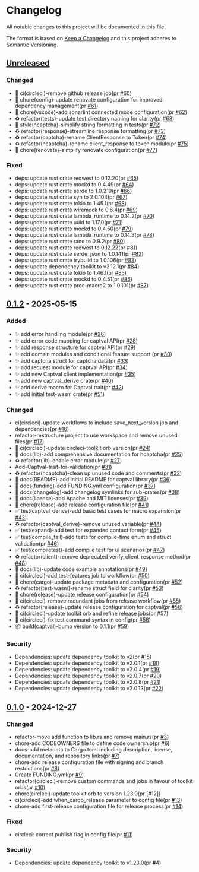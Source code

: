 # Changelog

All notable changes to this project will be documented in this file.

The format is based on [Keep a Changelog](https://keepachangelog.com/en/1.0.0/)
and this project adheres to [Semantic Versioning](https://semver.org/spec/v2.0.0.html).

## [Unreleased]

### Changed

- 👷 ci(circleci)-remove github release job(pr [#60])
- 🔧 chore(config)-update renovate configuration for improved dependency management(pr [#61])
- 🔧 chore(vscode)-add sonarlint connected mode configuration(pr [#62])
- ♻️ refactor(tests)-update test directory naming for clarity(pr [#63])
- 💄 style(hcaptcha)-simplify string formatting in tests(pr [#72])
- ♻️ refactor(response)-streamline response formatting(pr [#73])
- ♻️ refactor(captcha)-rename ClientResponse to Token(pr [#74])
- ♻️ refactor(hcaptcha)-rename client_response to token module(pr [#75])
- 🔧 chore(renovate)-simplify renovate configuration(pr [#77])

### Fixed

- deps: update rust crate reqwest to 0.12.20(pr [#65])
- deps: update rust crate mockd to 0.4.49(pr [#64])
- deps: update rust crate serde to 1.0.219(pr [#66])
- deps: update rust crate syn to 2.0.104(pr [#67])
- deps: update rust crate tokio to 1.45.1(pr [#68])
- deps: update rust crate wiremock to 0.6.4(pr [#69])
- deps: update rust crate lambda_runtime to 0.14.2(pr [#70])
- deps: update rust crate uuid to 1.17.0(pr [#71])
- deps: update rust crate mockd to 0.4.50(pr [#79])
- deps: update rust crate lambda_runtime to 0.14.3(pr [#78])
- deps: update rust crate rand to 0.9.2(pr [#80])
- deps: update rust crate reqwest to 0.12.22(pr [#81])
- deps: update rust crate serde_json to 1.0.141(pr [#82])
- deps: update rust crate trybuild to 1.0.106(pr [#83])
- deps: update dependency toolkit to v2.12.1(pr [#84])
- deps: update rust crate tokio to 1.46.1(pr [#85])
- deps: update rust crate mockd to 0.4.51(pr [#86])
- deps: update rust crate proc-macro2 to 1.0.101(pr [#87])

## [0.1.2] - 2025-05-15

### Added

- ✨ add error handling module(pr [#26])
- ✨ add error code mapping for captval API(pr [#28])
- ✨ add response structure for captval API(pr [#29])
- ✨ add domain modules and conditional feature support (pr [#30])
- ✨ add captcha struct for captcha data(pr [#33])
- ✨ add request module for captval API(pr [#34])
- ✨ add new Captval client implementation(pr [#35])
- ✨ add new captval_derive crate(pr [#40])
- ✨ add derive macro for Captval trait(pr [#42])
- ✨ add initial test-wasm crate(pr [#51])

### Changed

- ci(circleci)-update workflows to include save_next_version job and dependencies(pr [#16])
- refactor-restructure project to use workspace and remove unused files(pr [#17])
- 👷 ci(circleci)-update circleci-toolkit orb version(pr [#24])
- 📝 docs(lib)-add comprehensive documentation for hcaptcha(pr [#25])
- ♻️ refactor(lib)-enable error module(pr [#27])
- Add-Captval-trait-for-validation(pr [#31])
- ♻️ refactor(hcaptcha)-clean up unused code and comments(pr [#32])
- 📝 docs(README)-add initial README for captval library(pr [#36])
- 📝 docs(funding)-add FUNDING.yml configuration(pr [#37])
- 📝 docs(changelog)-add changelog symlinks for sub-crates(pr [#38])
- 📝 docs(license)-add Apache and MIT licenses(pr [#39])
- 🔧 chore(release)-add release configuration file(pr [#41])
- ✅ test(captval_derive)-add basic test cases for macro expansion(pr [#43])
- ♻️ refactor(captval_derive)-remove unused variable(pr [#44])
- ✅ test(expand)-add test for expanded contact form(pr [#45])
- ✅ test(compile_fail)-add tests for compile-time enum and struct validation(pr [#46])
- ✅ test(compiletest)-add compile test for ui scenarios(pr [#47])
- ♻️ refactor(client)-remove deprecated verify_client_response method(pr [#48])
- 📝 docs(lib)-update code example annotations(pr [#49])
- 👷 ci(circleci)-add test-features job to workflow(pr [#50])
- 🔧 chore(cargo)-update package metadata and configuration(pr [#52])
- ♻️ refactor(test-wasm)-rename struct field for clarity(pr [#53])
- 🔧 chore(release)-update release configuration(pr [#54])
- 👷 ci(circleci)-remove redundant jobs from release workflow(pr [#55])
- ♻️ refactor(release)-update release configuration for captval(pr [#56])
- 👷 ci(circleci)-update toolkit orb and refine release jobs(pr [#57])
- 👷 ci(circleci)-fix test command syntax in config(pr [#58])
- 📦 build(captval)-bump version to 0.1.1(pr [#59])

### Security

- Dependencies: update dependency toolkit to v2(pr [#15])
- Dependencies: update dependency toolkit to v2.0.1(pr [#18])
- Dependencies: update dependency toolkit to v2.0.4(pr [#19])
- Dependencies: update dependency toolkit to v2.0.7(pr [#20])
- Dependencies: update dependency toolkit to v2.0.8(pr [#21])
- Dependencies: update dependency toolkit to v2.0.13(pr [#22])

## [0.1.0] - 2024-12-27

### Changed

- refactor-move add function to lib.rs and remove main.rs(pr [#3])
- chore-add CODEOWNERS file to define code ownership(pr [#6])
- docs-add metadata to Cargo.toml including description, license, documentation, and repository links(pr [#7])
- chore-add release configuration file with signing and branch restrictions(pr [#8])
- Create FUNDING.yml(pr [#9])
- refactor(circleci)-remove custom commands and jobs in favour of toolkit orbs(pr [#10])
- chore(circleci)-update toolkit orb to version 1.23.0(pr [#12])
- ci(circleci)-add when_cargo_release parameter to config file(pr [#13])
- chore-add first-release configuration file for release process(pr [#14])

### Fixed

- circleci: correct publish flag in config file(pr [#11])

### Security

- Dependencies: update dependency toolkit to v1.23.0(pr [#4])

[#3]: https://github.com/jerus-org/captval/pull/3
[#6]: https://github.com/jerus-org/captval/pull/6
[#7]: https://github.com/jerus-org/captval/pull/7
[#8]: https://github.com/jerus-org/captval/pull/8
[#9]: https://github.com/jerus-org/captval/pull/9
[#10]: https://github.com/jerus-org/captval/pull/10
[#11]: https://github.com/jerus-org/captval/pull/11
[#4]: https://github.com/jerus-org/captval/pull/4
[#13]: https://github.com/jerus-org/captval/pull/13
[#14]: https://github.com/jerus-org/captval/pull/14
[#15]: https://github.com/jerus-org/captval/pull/15
[#16]: https://github.com/jerus-org/captval/pull/16
[#17]: https://github.com/jerus-org/captval/pull/17
[#18]: https://github.com/jerus-org/captval/pull/18
[#19]: https://github.com/jerus-org/captval/pull/19
[#20]: https://github.com/jerus-org/captval/pull/20
[#21]: https://github.com/jerus-org/captval/pull/21
[#22]: https://github.com/jerus-org/captval/pull/22
[#24]: https://github.com/jerus-org/captval/pull/24
[#25]: https://github.com/jerus-org/captval/pull/25
[#26]: https://github.com/jerus-org/captval/pull/26
[#27]: https://github.com/jerus-org/captval/pull/27
[#28]: https://github.com/jerus-org/captval/pull/28
[#29]: https://github.com/jerus-org/captval/pull/29
[#30]: https://github.com/jerus-org/captval/pull/30
[#30]: https://github.com/jerus-org/captval/pull/30
[#31]: https://github.com/jerus-org/captval/pull/31
[#32]: https://github.com/jerus-org/captval/pull/32
[#33]: https://github.com/jerus-org/captval/pull/33
[#33]: https://github.com/jerus-org/captval/pull/33
[#34]: https://github.com/jerus-org/captval/pull/34
[#35]: https://github.com/jerus-org/captval/pull/35
[#36]: https://github.com/jerus-org/captval/pull/36
[#37]: https://github.com/jerus-org/captval/pull/37
[#38]: https://github.com/jerus-org/captval/pull/38
[#39]: https://github.com/jerus-org/captval/pull/39
[#40]: https://github.com/jerus-org/captval/pull/40
[#41]: https://github.com/jerus-org/captval/pull/41
[#42]: https://github.com/jerus-org/captval/pull/42
[#43]: https://github.com/jerus-org/captval/pull/43
[#44]: https://github.com/jerus-org/captval/pull/44
[#45]: https://github.com/jerus-org/captval/pull/45
[#46]: https://github.com/jerus-org/captval/pull/46
[#47]: https://github.com/jerus-org/captval/pull/47
[#48]: https://github.com/jerus-org/captval/pull/48
[#49]: https://github.com/jerus-org/captval/pull/49
[#50]: https://github.com/jerus-org/captval/pull/50
[#51]: https://github.com/jerus-org/captval/pull/51
[#52]: https://github.com/jerus-org/captval/pull/52
[#53]: https://github.com/jerus-org/captval/pull/53
[#54]: https://github.com/jerus-org/captval/pull/54
[#55]: https://github.com/jerus-org/captval/pull/55
[#56]: https://github.com/jerus-org/captval/pull/56
[#57]: https://github.com/jerus-org/captval/pull/57
[#58]: https://github.com/jerus-org/captval/pull/58
[#59]: https://github.com/jerus-org/captval/pull/59
[#60]: https://github.com/jerus-org/captval/pull/60
[#61]: https://github.com/jerus-org/captval/pull/61
[#62]: https://github.com/jerus-org/captval/pull/62
[#63]: https://github.com/jerus-org/captval/pull/63
[#65]: https://github.com/jerus-org/captval/pull/65
[#64]: https://github.com/jerus-org/captval/pull/64
[#66]: https://github.com/jerus-org/captval/pull/66
[#67]: https://github.com/jerus-org/captval/pull/67
[#68]: https://github.com/jerus-org/captval/pull/68
[#69]: https://github.com/jerus-org/captval/pull/69
[#70]: https://github.com/jerus-org/captval/pull/70
[#71]: https://github.com/jerus-org/captval/pull/71
[#72]: https://github.com/jerus-org/captval/pull/72
[#73]: https://github.com/jerus-org/captval/pull/73
[#74]: https://github.com/jerus-org/captval/pull/74
[#75]: https://github.com/jerus-org/captval/pull/75
[#77]: https://github.com/jerus-org/captval/pull/77
[#79]: https://github.com/jerus-org/captval/pull/79
[#78]: https://github.com/jerus-org/captval/pull/78
[#80]: https://github.com/jerus-org/captval/pull/80
[#81]: https://github.com/jerus-org/captval/pull/81
[#82]: https://github.com/jerus-org/captval/pull/82
[#83]: https://github.com/jerus-org/captval/pull/83
[#84]: https://github.com/jerus-org/captval/pull/84
[#85]: https://github.com/jerus-org/captval/pull/85
[#86]: https://github.com/jerus-org/captval/pull/86
[#87]: https://github.com/jerus-org/captval/pull/87
[Unreleased]: https://github.com/jerus-org/captval/compare/v0.1.2...HEAD
[0.1.2]: https://github.com/jerus-org/captval/compare/v0.1.0...v0.1.2
[0.1.0]: https://github.com/jerus-org/captval/releases/tag/v0.1.0
